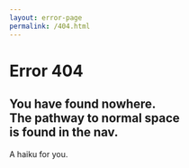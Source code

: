```yaml
---
layout: error-page
permalink: /404.html
---
```


# Error 404

## You have found nowhere.<br/>The pathway to normal space<br/>is found in the nav.

A haiku for you.
